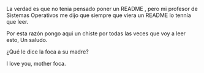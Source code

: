 La verdad es que no tenia pensado poner un README , pero mi profesor de Sistemas Operativos me dijo que siempre que viera un README lo tennía que leer.

Por esta razón pongo aqui un chiste  por todas las veces que voy a leer esto, Un saludo.

¿Qué le dice la foca a su madre?

I love you, mother foca.
